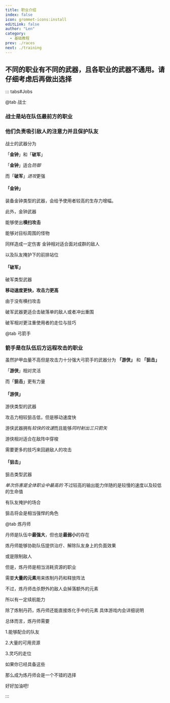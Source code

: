 ```yaml
---
title: 职业介绍
index: false
icon: grommet-icons:install
editLink: false
author: "Len"
category:
  - 基础教程
prev: ./races
next: ./training
---
```




##  不同的职业有不同的武器，且各职业的武器不通用。请仔细考虑后再做出选择

::: tabs#Jobs

@tab 战士

### 战士是站在队伍最前方的职业

### 他们负责吸引敌人的注意力并且保护队友

战士的武器分为

「**金钟**」和「**破军**」

「**金钟**」适合*防御*

 而「**破军**」*进攻*更强



#### 「金钟」

装备金钟类型的武器，会给予使用者较高的生存力增幅。

此外，金钟武器

能够使出**横扫攻击**

能够对目标周围的怪物

同样造成一定伤害
金钟相对适合面对成群的敌人

以及队友掩护下的前排站位

#### 「破军」

破军类型武器

**移动速度更快，攻击力更高**

由于没有横扫攻击

破军武器更适合击破落单的敌人或者冲出重围

破军相对更注重使用者的走位与技巧

@tab 弓箭手

### 箭手是在队伍后方远程攻击的职业

虽然护甲血量不高但是攻击力十分强大弓箭手的武器分为
 **「游侠」** 和 **「狙击」**

 「**游侠**」相对灵活

而「**狙击**」更有力量

#### 「游侠」

游侠类型的武器

攻击力相较狙击低，但是移动速度快

游侠武器拥有*较快的攻速*而且能够*同时射出三只箭矢*

游侠相对适合在敌阵中穿梭

需要更多的技巧来回避敌人的攻击

#### 「狙击」

狙击类型武器

*单次伤害是全体职业中最高的*
不过较高的输出能力伴随的是较慢的速度以及较低的生命值

有队友掩护的场合

狙击将会是相当强悍的角色

@tab 炼丹师

丹师是队伍中**最强大**，但也是**最弱小**的存在

炼丹师能够协助队伍提供治疗、解除队友身上的负面效果

或是限制敌人

但是，炼丹师是相当消耗资源的职业

需要**大量的元素**用来炼制丹药和释放阵法

不过，炼丹师击杀野外的敌人会掉落额外的元素

所以有一定续航能力

除了炼制丹药，炼丹师还能直接炼化手中的元素
具体游戏内会详细说明

总体而言，炼丹师需要

1.能够配合的队友

2.大量的可用资源

3.灵巧的走位

如果你已经具备这些

那么成为炼丹师会是一个不错的选择

好好加油吧!

:::